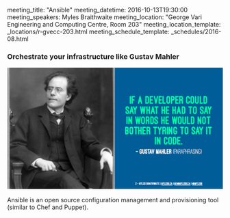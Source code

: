 meeting_title: "Ansible"
meeting_datetime: 2016-10-13T19:30:00
meeting_speakers: Myles Braithwaite
meeting_location: "George Vari Engineering and Computing Centre, Room 203"
meeting_location_template: _locations/r-gvecc-203.html
meeting_schedule_template: _schedules/2016-08.html

### Orchestrate your infrastructure like Gustav Mahler

<img src="/static/uploads/meetings/2016-10/gustav-mahler.png" alt="Gustav Mahler">

Ansible is an open source configuration management and provisioning tool (similar to Chef and Puppet).
